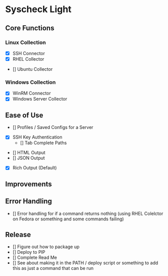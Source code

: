 # Syscheck Light

## Core Functions

### Linux Collection
- [X] SSH Connector
- [X] RHEL Collector
- [] Ubuntu Collector

### Windows Collection
- [X] WinRM Connector
- [X] Windows Server Collector

## Ease of Use
- [] Profiles / Saved Configs for a Server
- [X] SSH Key Authentication
  - [] Tab Complete Paths
- [] HTML Output
- [] JSON Output
- [X] Rich Output (Default)

## Improvements
 
## Error Handling
- [] Error handling for if a command returns nothing (using RHEL Colelctor on Fedora or something and some commands failing)

## Release
- [] Figure out how to package up
- [] Deploy to PIP
- [] Complete Read Me
- [] See about making it in the PATH / deploy script or something to add this as just a command that can be run